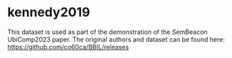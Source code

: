 # kennedy2019

This dataset is used as part of the demonstration of the SemBeacon UbiComp2023 paper.
The original authors and dataset can be found here: https://github.com/co60ca/BBIL/releases